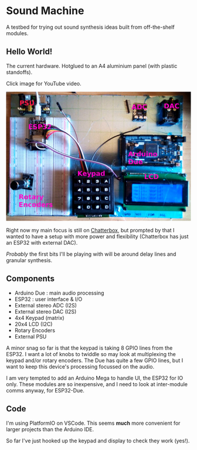 # Sound Machine

A testbed for trying out sound synthesis ideas built from off-the-shelf modules.

## Hello World!

The current hardware. Hotglued to an A4 aluminium panel (with plastic standoffs).

Click image for YouTube video.

[![Sound Machine Hardware](https://github.com/danja/sound-machine/blob/main/docs/images/hardware_2020-10-16.jpeg?raw=true)](https://www.youtube.com/watch?v=Jbs1Wkpez20 "Sound Machine : Hello World!")

Right now my main focus is still on [Chatterbox](https://github.com/danja/chatterbox), but prompted by that I wanted to have a setup with more power and flexibility (Chatterbox has just an ESP32 with external DAC).

*Probably* the first bits I'll be playing with will be around delay lines and granular synthesis.

## Components

* Arduino Due : main audio processing
* ESP32 : user interface & I/O
* External stereo ADC (I2S)
* External stereo DAC (I2S)
* 4x4 Keypad (matrix)
* 20x4 LCD (I2C)
* Rotary Encoders
* External PSU

A minor snag so far is that the keypad is taking 8 GPIO lines from the ESP32. I want a lot of knobs to twiddle so may look at multiplexing the keypad and/or rotary encoders. The Due has quite a few GPIO lines, but I want to keep this device's processing focussed on the audio.

I am very tempted to add an Arduino Mega to handle UI, the ESP32 for IO only. These modules are so inexpensive, and I need to look at inter-module comms anyway, for ESP32-Due. 

## Code

I'm using PlatformIO on VSCode. This seems **much** more convenient for larger projects than the Arduino IDE.

So far I've just hooked up the keypad and display to check they work (yes!).



